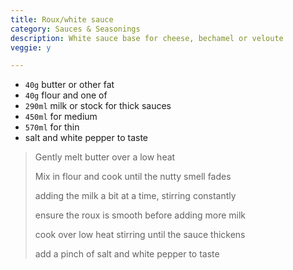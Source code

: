 ```yaml
---
title: Roux/white sauce 
category: Sauces & Seasonings
description: White sauce base for cheese, bechamel or veloute
veggie: y

--- 
```

* `40g` butter or other fat
* `40g` flour
and one of
* `290ml` milk or stock for thick sauces
* `450ml` for medium
* `570ml` for thin
* salt and white pepper to taste
 
> Gently melt butter over a low heat
>
> Mix in flour and cook until the nutty smell fades
>
> adding the milk a bit at a time, stirring constantly
>
> ensure the roux is smooth before adding more milk
>
> cook over low heat stirring until the sauce thickens
>
> add a pinch of salt and white pepper to taste